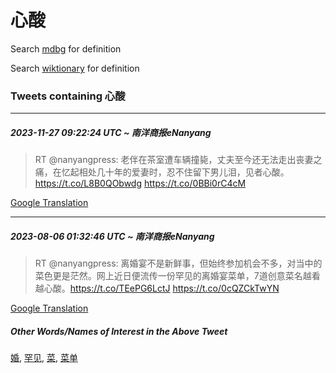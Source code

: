 # 心酸

Search [mdbg](https://www.mdbg.net/chinese/dictionary?page=worddict&wdrst=0&wdqb=心酸) for definition

Search [wiktionary](https://en.wiktionary.org/wiki/心酸) for definition

### Tweets containing 心酸

___
##### 2023-11-27 09:22:24 UTC ~ 南洋商报eNanyang
> RT @nanyangpress: 老伴在茶室遭车辆撞毙，丈夫至今还无法走出丧妻之痛，在忆起相处几十年的爱妻时，忍不住留下男儿泪，见者心酸。 https://t.co/L8B0QObwdg https://t.co/0BBi0rC4cM

[Google Translation](https://translate.google.com/?hi=en&tab=TT&sl=zh-CN&tl=en&op=translate&text=RT+%40nanyangpress%3A+%E8%80%81%E4%BC%B4%E5%9C%A8%E8%8C%B6%E5%AE%A4%E9%81%AD%E8%BD%A6%E8%BE%86%E6%92%9E%E6%AF%99%EF%BC%8C%E4%B8%88%E5%A4%AB%E8%87%B3%E4%BB%8A%E8%BF%98%E6%97%A0%E6%B3%95%E8%B5%B0%E5%87%BA%E4%B8%A7%E5%A6%BB%E4%B9%8B%E7%97%9B%EF%BC%8C%E5%9C%A8%E5%BF%86%E8%B5%B7%E7%9B%B8%E5%A4%84%E5%87%A0%E5%8D%81%E5%B9%B4%E7%9A%84%E7%88%B1%E5%A6%BB%E6%97%B6%EF%BC%8C%E5%BF%8D%E4%B8%8D%E4%BD%8F%E7%95%99%E4%B8%8B%E7%94%B7%E5%84%BF%E6%B3%AA%EF%BC%8C%E8%A7%81%E8%80%85%E5%BF%83%E9%85%B8%E3%80%82+https%3A%2F%2Ft.co%2FL8B0QObwdg+https%3A%2F%2Ft.co%2F0BBi0rC4cM)
___
##### 2023-08-06 01:32:46 UTC ~ 南洋商报eNanyang
> RT @nanyangpress: 离婚宴不是新鲜事，但始终参加机会不多，对当中的菜色更是茫然。网上近日便流传一份罕见的离婚宴菜单，7道创意菜名越看越心酸。https://t.co/TEePG6LctJ https://t.co/0cQZCkTwYN

[Google Translation](https://translate.google.com/?hi=en&tab=TT&sl=zh-CN&tl=en&op=translate&text=RT+%40nanyangpress%3A+%E7%A6%BB%E5%A9%9A%E5%AE%B4%E4%B8%8D%E6%98%AF%E6%96%B0%E9%B2%9C%E4%BA%8B%EF%BC%8C%E4%BD%86%E5%A7%8B%E7%BB%88%E5%8F%82%E5%8A%A0%E6%9C%BA%E4%BC%9A%E4%B8%8D%E5%A4%9A%EF%BC%8C%E5%AF%B9%E5%BD%93%E4%B8%AD%E7%9A%84%E8%8F%9C%E8%89%B2%E6%9B%B4%E6%98%AF%E8%8C%AB%E7%84%B6%E3%80%82%E7%BD%91%E4%B8%8A%E8%BF%91%E6%97%A5%E4%BE%BF%E6%B5%81%E4%BC%A0%E4%B8%80%E4%BB%BD%E7%BD%95%E8%A7%81%E7%9A%84%E7%A6%BB%E5%A9%9A%E5%AE%B4%E8%8F%9C%E5%8D%95%EF%BC%8C7%E9%81%93%E5%88%9B%E6%84%8F%E8%8F%9C%E5%90%8D%E8%B6%8A%E7%9C%8B%E8%B6%8A%E5%BF%83%E9%85%B8%E3%80%82https%3A%2F%2Ft.co%2FTEePG6LctJ+https%3A%2F%2Ft.co%2F0cQZCkTwYN)
##### Other Words/Names of Interest in the Above Tweet
[婚](婚.md), [罕见](罕见.md), [菜](菜.md), [菜单](菜单.md)
